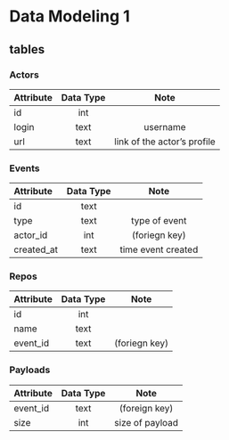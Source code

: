 # Data Modeling 1

## tables

### Actors
|Attribute|Data Type|Note|
|:------------|:---------------:|:---------------:|
|id|int||
|login|text|username|
|url|text|link of the actor’s profile|

### Events
|Attribute|Data Type|Note|
|:------------|:---------------:|:---------------:|
|id|text||
|type|text|type of event|
|actor_id|int|(foriegn key)|
|created_at|text|time event created|

### Repos
|Attribute|Data Type|Note|
|:------------|:---------------:|:---------------:|
|id|int||
|name|text||
|event_id|text|(foriegn key)|

### Payloads
|Attribute|Data Type|Note|
|:------------|:---------------:|:---------------:|
|event_id|text|(foreign key)|
|size|int|size of payload|
